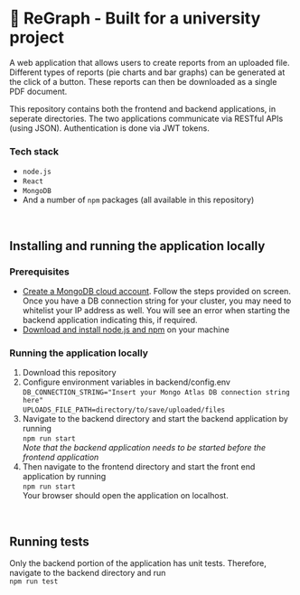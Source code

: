 # :signal_strength: ReGraph - Built for a university project
A web application that allows users to create reports from an uploaded file. Different types of reports (pie charts and bar graphs) can be generated at the click of a button. These reports can then be downloaded as a single PDF document.

This repository contains both the frontend and backend applications, in seperate directories. The two applications communicate via RESTful APIs (using JSON). Authentication is done via JWT tokens.

### Tech stack
* `node.js`
* `React`
* `MongoDB` 
* And a number of `npm`  packages (all available in this repository)

<br/>

## Installing and running the application locally

### Prerequisites
* [Create a MongoDB cloud account](https://account.mongodb.com/account/register). Follow the steps provided on screen. Once you have a DB connection string for your cluster, you may need to whitelist your IP address as well. You will see an error when starting the backend application indicating this, if required.
*  [Download and install node.js and npm](https://docs.npmjs.com/downloading-and-installing-node-js-and-npm) on your machine

### Running the application locally

1. Download this repository
2. Configure environment variables in backend/config.env\
   `DB_CONNECTION_STRING="Insert your Mongo Atlas DB connection string here"`\
   `UPLOADS_FILE_PATH=directory/to/save/uploaded/files`
3. Navigate to the backend directory and start the backend application by running\
   `npm run start`\
   _Note that the backend application needs to be started before the frontend application_
4. Then navigate to the frontend directory and start the front end application by running\
   `npm run start`\
   Your browser should open the application on localhost.

<br/>

## Running tests
Only the backend portion of the application has unit tests. Therefore, navigate to the backend directory and run\
`npm run test`
